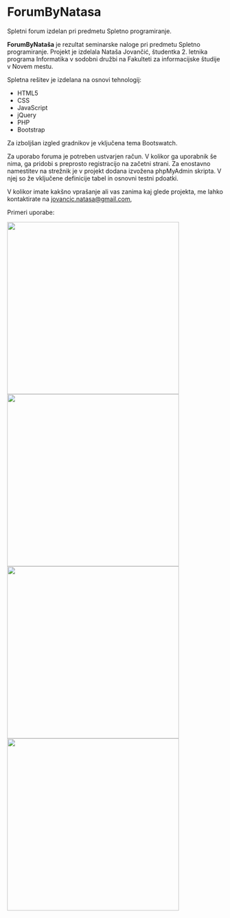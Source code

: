 # ForumByNatasa
Spletni forum izdelan pri predmetu Spletno programiranje.

<b>ForumByNataša</b> je rezultat seminarske naloge pri predmetu Spletno programiranje. Projekt je izdelala Nataša Jovančić, študentka  2. letnika programa Informatika v sodobni družbi na Fakulteti za informacijske študije v Novem mestu.

Spletna rešitev je izdelana na osnovi tehnologij:
<ul>
  <li>HTML5</li>
  <li>CSS</li>
  <li>JavaScript</li>
  <li>jQuery</li>
  <li>PHP</li>
  <li>Bootstrap</li>
</ul>
Za izboljšan izgled gradnikov je vključena tema Bootswatch.

Za uporabo foruma je potreben ustvarjen račun. V kolikor ga uporabnik še nima, ga pridobi s preprosto registracijo na začetni strani.
Za enostavno namestitev na strežnik je v projekt dodana izvožena phpMyAdmin skripta. V njej so že vključene definicije tabel in osnovni testni pdoatki.


V kolikor imate kakšno vprašanje ali vas zanima kaj glede projekta, me lahko kontaktirate na <a href="mailto:jovancic.natasa@gmail.com">jovancic.natasa@gmail.com</a>,

Primeri uporabe:

<img src="https://user-images.githubusercontent.com/17691030/118192485-7fd04c80-b446-11eb-9141-2bb2cb86a465.png" width="400">

<img src="https://user-images.githubusercontent.com/17691030/118192577-a7bfb000-b446-11eb-93fb-f9d0d46bb8b3.png" width="400">

<img src="https://user-images.githubusercontent.com/17691030/118192682-c8880580-b446-11eb-88be-791fcd45c8a4.png" width="400">

<img src="https://user-images.githubusercontent.com/17691030/118192790-fb31fe00-b446-11eb-862f-71206a71f13f.png" width="400">




